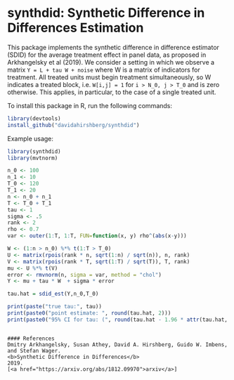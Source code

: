 # synthdid: Synthetic Difference in Differences Estimation

This package implements the synthetic difference in difference estimator (SDID) for the
average treatment effect in panel data, as proposed in Arkhangelsky et al (2019).
We consider a setting in which we observe a matrix `Y = L + tau W + noise` where W
is a matrix of indicators for treatment.  All treated units must begin treatment simultaneously,
so W indicates a treated block, i.e. `W[i,j] = 1` for `i > N_0, j > T_0` and is zero otherwise.
This applies, in particular, to the case of a single treated unit.

To install this package in R, run the following commands:
```R
library(devtools) 
install_github("davidahirshberg/synthdid")
```
Example usage:

```R
library(synthdid)
library(mvtnorm)

n_0 <- 100
n_1 <- 10 
T_0 <- 120
T_1 <- 20
n <- n_0 + n_1
T <- T_0 + T_1
tau <- 1
sigma <- .5
rank <- 2
rho <- 0.7
var <- outer(1:T, 1:T, FUN=function(x, y) rho^(abs(x-y)))

W <- (1:n > n_0) %*% t(1:T > T_0)
U <- matrix(rpois(rank * n, sqrt(1:n) / sqrt(n)), n, rank)
V <- matrix(rpois(rank * T, sqrt(1:T) / sqrt(T)), T, rank)
mu <- U %*% t(V)
error <- rmvnorm(n, sigma = var, method = "chol")
Y <- mu + tau * W  + sigma * error 

tau.hat = sdid_est(Y,n_0,T_0)

print(paste("true tau:", tau))
print(paste0("point estimate: ", round(tau.hat, 2)))
print(paste0("95% CI for tau: (", round(tau.hat - 1.96 * attr(tau.hat, 'se'), 2), ", ", round(tau.hat + 1.96 * attr(tau.hat, 'se'), 2), ")"))
```
```

#### References
Dmitry Arkhangelsky, Susan Athey, David A. Hirshberg, Guido W. Imbens, and Stefan Wager.
<b>Synthetic Difference in Differences</b>
2019.
[<a href="https://arxiv.org/abs/1812.09970">arxiv</a>]
